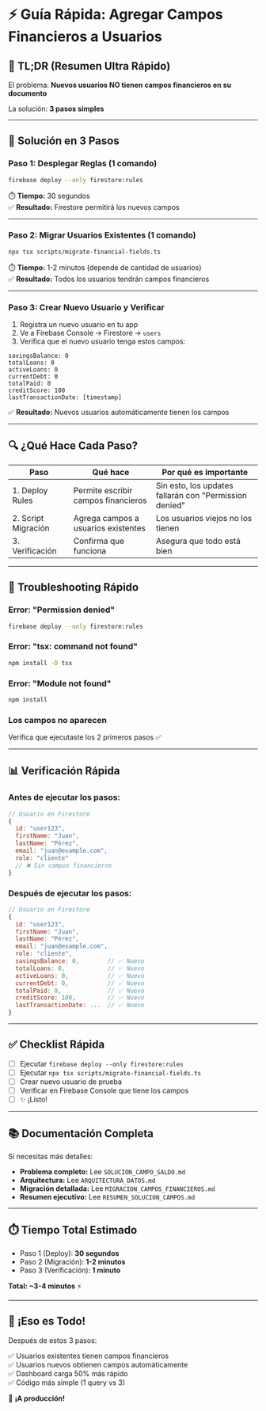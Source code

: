 # ⚡ Guía Rápida: Agregar Campos Financieros a Usuarios

## 🎯 TL;DR (Resumen Ultra Rápido)

El problema: **Nuevos usuarios NO tienen campos financieros en su documento**

La solución: **3 pasos simples**

---

## 🚀 Solución en 3 Pasos

### Paso 1: Desplegar Reglas (1 comando)

```bash
firebase deploy --only firestore:rules
```

⏱️ **Tiempo:** 30 segundos  
✅ **Resultado:** Firestore permitirá los nuevos campos

---

### Paso 2: Migrar Usuarios Existentes (1 comando)

```bash
npx tsx scripts/migrate-financial-fields.ts
```

⏱️ **Tiempo:** 1-2 minutos (depende de cantidad de usuarios)  
✅ **Resultado:** Todos los usuarios tendrán campos financieros

---

### Paso 3: Crear Nuevo Usuario y Verificar

1. Registra un nuevo usuario en tu app
2. Ve a Firebase Console → Firestore → `users`
3. Verifica que el nuevo usuario tenga estos campos:

```
savingsBalance: 0
totalLoans: 0
activeLoans: 0
currentDebt: 0
totalPaid: 0
creditScore: 100
lastTransactionDate: [timestamp]
```

✅ **Resultado:** Nuevos usuarios automáticamente tienen los campos

---

## 🔍 ¿Qué Hace Cada Paso?

| Paso | Qué hace | Por qué es importante |
|------|----------|----------------------|
| 1. Deploy Rules | Permite escribir campos financieros | Sin esto, los updates fallarán con "Permission denied" |
| 2. Script Migración | Agrega campos a usuarios existentes | Los usuarios viejos no los tienen |
| 3. Verificación | Confirma que funciona | Asegura que todo está bien |

---

## 🐛 Troubleshooting Rápido

### Error: "Permission denied"
```bash
firebase deploy --only firestore:rules
```

### Error: "tsx: command not found"
```bash
npm install -D tsx
```

### Error: "Module not found"
```bash
npm install
```

### Los campos no aparecen
Verifica que ejecutaste los 2 primeros pasos ✅

---

## 📊 Verificación Rápida

### Antes de ejecutar los pasos:

```javascript
// Usuario en Firestore
{
  id: "user123",
  firstName: "Juan",
  lastName: "Pérez",
  email: "juan@example.com",
  role: "cliente"
  // ❌ Sin campos financieros
}
```

### Después de ejecutar los pasos:

```javascript
// Usuario en Firestore
{
  id: "user123",
  firstName: "Juan",
  lastName: "Pérez",
  email: "juan@example.com",
  role: "cliente",
  savingsBalance: 0,        // ✅ Nuevo
  totalLoans: 0,            // ✅ Nuevo
  activeLoans: 0,           // ✅ Nuevo
  currentDebt: 0,           // ✅ Nuevo
  totalPaid: 0,             // ✅ Nuevo
  creditScore: 100,         // ✅ Nuevo
  lastTransactionDate: ...  // ✅ Nuevo
}
```

---

## ✅ Checklist Rápida

- [ ] Ejecutar `firebase deploy --only firestore:rules`
- [ ] Ejecutar `npx tsx scripts/migrate-financial-fields.ts`
- [ ] Crear nuevo usuario de prueba
- [ ] Verificar en Firebase Console que tiene los campos
- [ ] ✨ ¡Listo!

---

## 📚 Documentación Completa

Si necesitas más detalles:

- **Problema completo:** Lee `SOLUCION_CAMPO_SALDO.md`
- **Arquitectura:** Lee `ARQUITECTURA_DATOS.md`
- **Migración detallada:** Lee `MIGRACION_CAMPOS_FINANCIEROS.md`
- **Resumen ejecutivo:** Lee `RESUMEN_SOLUCION_CAMPOS.md`

---

## ⏱️ Tiempo Total Estimado

- Paso 1 (Deploy): **30 segundos**
- Paso 2 (Migración): **1-2 minutos**
- Paso 3 (Verificación): **1 minuto**

**Total: ~3-4 minutos** ⚡

---

## 🎉 ¡Eso es Todo!

Después de estos 3 pasos:

✅ Usuarios existentes tienen campos financieros  
✅ Usuarios nuevos obtienen campos automáticamente  
✅ Dashboard carga 50% más rápido  
✅ Código más simple (1 query vs 3)  

🚀 **¡A producción!**
